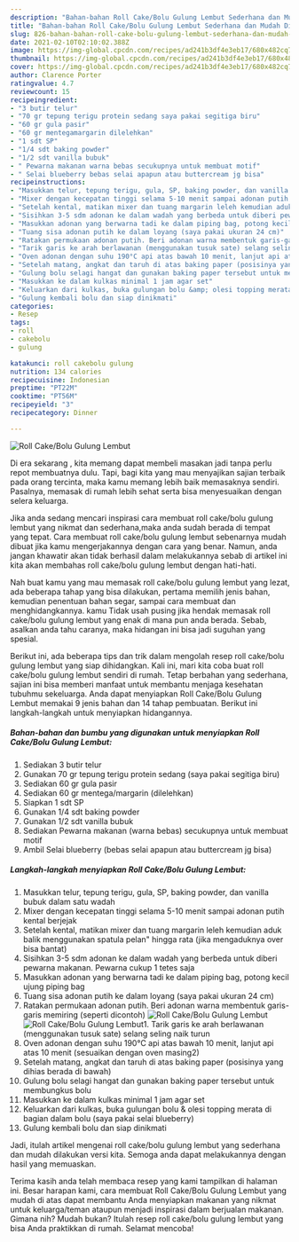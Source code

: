 ```yaml
---
description: "Bahan-bahan Roll Cake/Bolu Gulung Lembut Sederhana dan Mudah Dibuat"
title: "Bahan-bahan Roll Cake/Bolu Gulung Lembut Sederhana dan Mudah Dibuat"
slug: 826-bahan-bahan-roll-cake-bolu-gulung-lembut-sederhana-dan-mudah-dibuat
date: 2021-02-10T02:10:02.388Z
image: https://img-global.cpcdn.com/recipes/ad241b3df4e3eb17/680x482cq70/roll-cakebolu-gulung-lembut-foto-resep-utama.jpg
thumbnail: https://img-global.cpcdn.com/recipes/ad241b3df4e3eb17/680x482cq70/roll-cakebolu-gulung-lembut-foto-resep-utama.jpg
cover: https://img-global.cpcdn.com/recipes/ad241b3df4e3eb17/680x482cq70/roll-cakebolu-gulung-lembut-foto-resep-utama.jpg
author: Clarence Porter
ratingvalue: 4.7
reviewcount: 15
recipeingredient:
- "3 butir telur"
- "70 gr tepung terigu protein sedang saya pakai segitiga biru"
- "60 gr gula pasir"
- "60 gr mentegamargarin dilelehkan"
- "1 sdt SP"
- "1/4 sdt baking powder"
- "1/2 sdt vanilla bubuk"
- " Pewarna makanan warna bebas secukupnya untuk membuat motif"
- " Selai blueberry bebas selai apapun atau buttercream jg bisa"
recipeinstructions:
- "Masukkan telur, tepung terigu, gula, SP, baking powder, dan vanilla bubuk dalam satu wadah"
- "Mixer dengan kecepatan tinggi selama 5-10 menit sampai adonan putih kental berjejak"
- "Setelah kental, matikan mixer dan tuang margarin leleh kemudian aduk balik menggunakan spatula pelan&#34; hingga rata (jika mengaduknya over bisa bantat)"
- "Sisihkan 3-5 sdm adonan ke dalam wadah yang berbeda untuk diberi pewarna makanan. Pewarna cukup 1 tetes saja"
- "Masukkan adonan yang berwarna tadi ke dalam piping bag, potong kecil ujung piping bag"
- "Tuang sisa adonan putih ke dalam loyang (saya pakai ukuran 24 cm)"
- "Ratakan permukaan adonan putih. Beri adonan warna membentuk garis-garis memiring (seperti dicontoh)"
- "Tarik garis ke arah berlawanan (menggunakan tusuk sate) selang seling naik turun"
- "Oven adonan dengan suhu 190°C api atas bawah 10 menit, lanjut api atas 10 menit (sesuaikan dengan oven masing2)"
- "Setelah matang, angkat dan taruh di atas baking paper (posisinya yang dihias berada di bawah)"
- "Gulung bolu selagi hangat dan gunakan baking paper tersebut untuk membungkus bolu"
- "Masukkan ke dalam kulkas minimal 1 jam agar set"
- "Keluarkan dari kulkas, buka gulungan bolu &amp; olesi topping merata di bagian dalam bolu (saya pakai selai blueberry)"
- "Gulung kembali bolu dan siap dinikmati"
categories:
- Resep
tags:
- roll
- cakebolu
- gulung

katakunci: roll cakebolu gulung 
nutrition: 134 calories
recipecuisine: Indonesian
preptime: "PT22M"
cooktime: "PT56M"
recipeyield: "3"
recipecategory: Dinner

---
```



![Roll Cake/Bolu Gulung Lembut](https://img-global.cpcdn.com/recipes/ad241b3df4e3eb17/680x482cq70/roll-cakebolu-gulung-lembut-foto-resep-utama.jpg)

Di era  sekarang , kita memang dapat membeli masakan jadi tanpa perlu repot membuatnya dulu. Tapi, bagi kita yang mau menyajikan sajian terbaik pada orang tercinta, maka kamu memang lebih baik memasaknya sendiri. Pasalnya, memasak di rumah lebih sehat serta bisa menyesuaikan dengan selera keluarga.

Jika anda sedang mencari inspirasi cara membuat roll cake/bolu gulung lembut yang nikmat dan sederhana,maka anda sudah berada di tempat yang tepat. Cara membuat roll cake/bolu gulung lembut  sebenarnya mudah dibuat jika kamu mengerjakannya dengan cara yang benar. Namun, anda jangan khawatir akan tidak berhasil dalam melakukannya 
sebab di artikel ini kita akan membahas roll cake/bolu gulung lembut dengan hati-hati.  



Nah buat kamu yang mau memasak roll cake/bolu gulung lembut yang lezat, ada beberapa tahap yang bisa dilakukan, pertama memilih jenis bahan, kemudian penentuan bahan segar, sampai cara membuat dan menghidangkannya. kamu Tidak usah pusing jika hendak memasak roll cake/bolu gulung lembut yang enak di mana pun anda berada. Sebab, asalkan anda  tahu caranya, maka hidangan ini bisa jadi suguhan yang spesial.

Berikut ini, ada beberapa tips dan trik dalam mengolah resep roll cake/bolu gulung lembut yang siap dihidangkan. Kali ini, mari kita coba buat roll cake/bolu gulung lembut sendiri di rumah. Tetap berbahan yang sederhana, sajian ini bisa memberi manfaat untuk membantu menjaga kesehatan tubuhmu sekeluarga. Anda dapat menyiapkan Roll Cake/Bolu Gulung Lembut memakai 9 jenis bahan dan 14 tahap pembuatan. Berikut ini langkah-langkah untuk menyiapkan hidangannya.

<!--inarticleads1-->

##### Bahan-bahan dan bumbu yang digunakan untuk menyiapkan Roll Cake/Bolu Gulung Lembut:

1. Sediakan 3 butir telur
1. Gunakan 70 gr tepung terigu protein sedang (saya pakai segitiga biru)
1. Sediakan 60 gr gula pasir
1. Sediakan 60 gr mentega/margarin (dilelehkan)
1. Siapkan 1 sdt SP
1. Gunakan 1/4 sdt baking powder
1. Gunakan 1/2 sdt vanilla bubuk
1. Sediakan  Pewarna makanan (warna bebas) secukupnya untuk membuat motif
1. Ambil  Selai blueberry (bebas selai apapun atau buttercream jg bisa)




<!--inarticleads2-->

##### Langkah-langkah menyiapkan Roll Cake/Bolu Gulung Lembut:

1. Masukkan telur, tepung terigu, gula, SP, baking powder, dan vanilla bubuk dalam satu wadah
1. Mixer dengan kecepatan tinggi selama 5-10 menit sampai adonan putih kental berjejak
1. Setelah kental, matikan mixer dan tuang margarin leleh kemudian aduk balik menggunakan spatula pelan&#34; hingga rata (jika mengaduknya over bisa bantat)
1. Sisihkan 3-5 sdm adonan ke dalam wadah yang berbeda untuk diberi pewarna makanan. Pewarna cukup 1 tetes saja
1. Masukkan adonan yang berwarna tadi ke dalam piping bag, potong kecil ujung piping bag
1. Tuang sisa adonan putih ke dalam loyang (saya pakai ukuran 24 cm)
1. Ratakan permukaan adonan putih. Beri adonan warna membentuk garis-garis memiring (seperti dicontoh)
<img src="https://img-global.cpcdn.com/steps/3df432d360daf1b6/160x128cq70/roll-cakebolu-gulung-lembut-langkah-memasak-7-foto.jpg" alt="Roll Cake/Bolu Gulung Lembut"><img src="https://img-global.cpcdn.com/steps/880d5d0a4dfad483/160x128cq70/roll-cakebolu-gulung-lembut-langkah-memasak-7-foto.jpg" alt="Roll Cake/Bolu Gulung Lembut">1. Tarik garis ke arah berlawanan (menggunakan tusuk sate) selang seling naik turun
1. Oven adonan dengan suhu 190°C api atas bawah 10 menit, lanjut api atas 10 menit (sesuaikan dengan oven masing2)
1. Setelah matang, angkat dan taruh di atas baking paper (posisinya yang dihias berada di bawah)
1. Gulung bolu selagi hangat dan gunakan baking paper tersebut untuk membungkus bolu
1. Masukkan ke dalam kulkas minimal 1 jam agar set
1. Keluarkan dari kulkas, buka gulungan bolu &amp; olesi topping merata di bagian dalam bolu (saya pakai selai blueberry)
1. Gulung kembali bolu dan siap dinikmati




Jadi, itulah artikel mengenai  roll cake/bolu gulung lembut  yang sederhana dan mudah dilakukan versi kita. Semoga anda dapat melakukannya dengan hasil yang memuaskan. 

Terima kasih anda telah membaca resep yang kami tampilkan di halaman ini. Besar harapan kami, cara membuat  Roll Cake/Bolu Gulung Lembut yang mudah di atas dapat membantu Anda menyiapkan makanan yang nikmat untuk keluarga/teman ataupun menjadi inspirasi dalam berjualan makanan. Gimana nih? Mudah bukan? Itulah resep roll cake/bolu gulung lembut yang bisa Anda praktikkan di rumah. Selamat mencoba!

